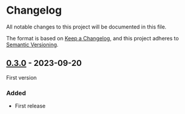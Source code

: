 # Changelog

All notable changes to this project will be documented in this file.

The format is based on [Keep a Changelog](https://keepachangelog.com/en/1.0.0/),
and this project adheres to [Semantic Versioning](https://semver.org/spec/v2.0.0.html).

## [0.3.0] - 2023-09-20

First version

### Added

- First release

[0.3.0]: https://github.com/opencanarias/taple-ffi/releases/tag/v0.3.0
